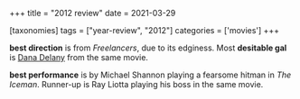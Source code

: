 +++
title = "2012 review"
date = 2021-03-29

[taxonomies]
tags = ["year-review", "2012"]
categories = ['movies']
+++

**best direction** is from *Freelancers*, due to its edginess.
Most **desitable gal** is [Dana Delany] from the same movie.

**best performance** is by Michael Shannon playing a fearsome hitman
in *The Iceman*. Runner-up is Ray Liotta playing his boss in the same movie.

[Dana Delany]: https://en.wikipedia.org/wiki/Dana_Delany
